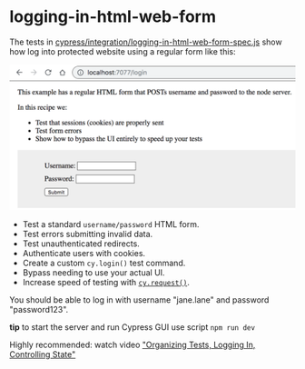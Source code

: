 # logging-in-html-web-form

The tests in [cypress/integration/logging-in-html-web-form-spec.js](cypress/integration/logging-in-html-web-form-spec.js) show how log into protected website using a regular form like this:

![Login form](images/login.png)

- Test a standard `username/password` HTML form.
- Test errors submitting invalid data.
- Test unauthenticated redirects.
- Authenticate users with cookies.
- Create a custom `cy.login()` test command.
- Bypass needing to use your actual UI.
- Increase speed of testing with [`cy.request()`](https://on.cypress.io/request).

You should be able to log in with username "jane.lane" and password "password123".

**tip** to start the server and run Cypress GUI use script `npm run dev`

Highly recommended: watch video ["Organizing Tests, Logging In, Controlling State"](https://www.youtube.com/watch?v=5XQOK0v_YRE)
